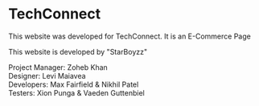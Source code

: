 # TechConnect

This website was developed for TechConnect. It is an E-Commerce Page

This website is developed by "StarBoyzz"

Project Manager: Zoheb Khan\
Designer: Levi Maiavea\
Developers: Max Fairfield & Nikhil Patel\
Testers: Xion Punga & Vaeden Guttenbiel
